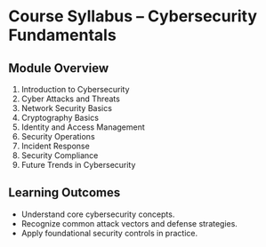# Course Syllabus – Cybersecurity Fundamentals

## Module Overview
1. Introduction to Cybersecurity  
2. Cyber Attacks and Threats  
3. Network Security Basics  
4. Cryptography Basics  
5. Identity and Access Management  
6. Security Operations  
7. Incident Response  
8. Security Compliance  
9. Future Trends in Cybersecurity  

## Learning Outcomes
- Understand core cybersecurity concepts.
- Recognize common attack vectors and defense strategies.
- Apply foundational security controls in practice.
